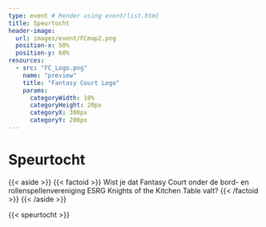 ```yaml
---
type: event # Render using event/list.html
title: Speurtocht
header-image:
  url: images/event/FCmap2.png
  position-x: 50%
  position-y: 60%
resources:
  - src: "FC_Logo.png"
    name: "preview"
    title: "Fantasy Court Logo"
    params:
      categoryWidth: 10%
      categoryHeight: 20px
      categoryX: 300px
      categoryY: 200px
---
```


# Speurtocht


{{< aside >}}
    {{< factoid >}}
        Wist je dat Fantasy Court onder de bord- en rollenspellenvereniging ESRG Knights of the Kitchen Table valt?
    {{< /factoid >}}
{{< /aside >}}

{{< speurtocht >}}


